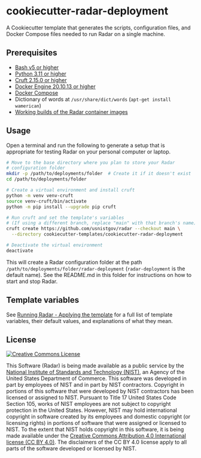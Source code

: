 # cookiecutter-radar-deployment

A Cookiecutter template that generates the scripts, configuration files, and Docker Compose files needed to run Radar on a single machine.

## Prerequisites

-   [Bash v5 or higher](https://tiswww.case.edu/php/chet/bash/bashtop.html)
-   [Python 3.11 or higher](https://www.python.org/)
-   [Cruft 2.15.0 or higher](https://cruft.github.io/cruft/)
-   [Docker Engine 20.10.13 or higher](https://docs.docker.com/engine/install/)
-   [Docker Compose](https://docs.docker.com/compose/install/)
-   Dictionary of words at `/usr/share/dict/words` (`apt-get install wamerican`)
-   [Working builds of the Radar container images](https://pages.nist.gov/radar/getting-started/building-the-containers.html)

## Usage

Open a terminal and run the following to generate a setup that is appropriate for testing Radar on your personal computer or laptop.

```sh
# Move to the base directory where you plan to store your Radar
# configuration folder
mkdir -p /path/to/deployments/folder  # Create it if it doesn't exist
cd /path/to/deployments/folder

# Create a virtual environment and install cruft
python -m venv venv-cruft
source venv-cruft/bin/activate
python -m pip install --upgrade pip cruft

# Run cruft and set the template's variables
# (If using a different branch, replace "main" with that branch's name)
cruft create https://github.com/usnistgov/radar --checkout main \
  --directory cookiecutter-templates/cookiecutter-radar-deployment

# Deactivate the virtual environment
deactivate
```

This will create a Radar configuration folder at the path `/path/to/deployments/folder/radar-deployment` (`radar-deployment` is the default name).
See the README.md in this folder for instructions on how to start and stop Radar.

## Template variables

See [Running Radar - Applying the template](https://pages.nist.gov/radar/getting-started/running-radar.html#applying-the-template) for a full list of template variables, their default values, and explanations of what they mean.

## License

[![Creative Commons License](https://i.creativecommons.org/l/by/4.0/88x31.png)](http://creativecommons.org/licenses/by/4.0/)

This Software (Radar) is being made available as a public service by the [National Institute of Standards and Technology (NIST)](https://www.nist.gov/), an Agency of the United States Department of Commerce.
This software was developed in part by employees of NIST and in part by NIST contractors.
Copyright in portions of this software that were developed by NIST contractors has been licensed or assigned to NIST.
Pursuant to Title 17 United States Code Section 105, works of NIST employees are not subject to copyright protection in the United States.
However, NIST may hold international copyright in software created by its employees and domestic copyright (or licensing rights) in portions of software that were assigned or licensed to NIST.
To the extent that NIST holds copyright in this software, it is being made available under the [Creative Commons Attribution 4.0 International license (CC BY 4.0)](http://creativecommons.org/licenses/by/4.0/).
The disclaimers of the CC BY 4.0 license apply to all parts of the software developed or licensed by NIST.
